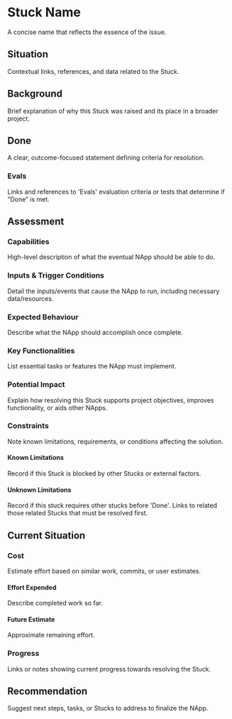 # Stuck Name
A concise name that reflects the essence of the issue.

## Situation
Contextual links, references, and data related to the Stuck.

## Background
Brief explanation of why this Stuck was raised and its place in a broader project.

## Done
A clear, outcome-focused statement defining criteria for resolution.

### Evals
Links and references to 'Evals' evaluation criteria or tests that determine if “Done” is met.

## Assessment

### Capabilities
High-level description of what the eventual NApp should be able to do.

### Inputs & Trigger Conditions
Detail the inputs/events that cause the NApp to run, including necessary data/resources.

### Expected Behaviour
Describe what the NApp should accomplish once complete.

### Key Functionalities
List essential tasks or features the NApp must implement.

### Potential Impact
Explain how resolving this Stuck supports project objectives, improves functionality, or aids other NApps.

### Constraints
Note known limitations, requirements, or conditions affecting the solution.

#### Known Limitations
Record if this Stuck is blocked by other Stucks or external factors.

#### Unknown Limitations
Record if this stuck requires other stucks before 'Done'.
Links to related those related Stucks that must be resolved first.

## Current Situation

### Cost
Estimate effort based on similar work, commits, or user estimates.

#### Effort Expended
Describe completed work so far.

#### Future Estimate
Approximate remaining effort.

### Progress
Links or notes showing current progress towards resolving the Stuck.

## Recommendation
Suggest next steps, tasks, or Stucks to address to finalize the NApp.
